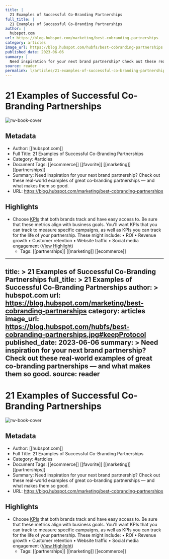 ```yaml
---
title: |
  21 Examples of Successful Co-Branding Partnerships
full_title: |
  21 Examples of Successful Co-Branding Partnerships
author: |
  hubspot.com
url: https://blog.hubspot.com/marketing/best-cobranding-partnerships
category: articles
image_url: https://blog.hubspot.com/hubfs/best-cobranding-partnerships.jpg#keepProtocol
published_date: 2023-06-06
summary: |
  Need inspiration for your next brand partnership? Check out these real-world examples of great co-branding partnerships — and what makes them so good.
source: reader
permalink: l/articles/21-examples-of-successful-co-branding-partnerships
---
```

# 21 Examples of Successful Co-Branding Partnerships

![rw-book-cover](https://blog.hubspot.com/hubfs/best-cobranding-partnerships.jpg#keepProtocol)

## Metadata
- Author: [[hubspot.com]]
- Full Title: 21 Examples of Successful Co-Branding Partnerships
- Category: #articles
- Document Tags: [[ecommerce]] [[favorite]] [[marketing]] [[partnerships]] 
- Summary: Need inspiration for your next brand partnership? Check out these real-world examples of great co-branding partnerships — and what makes them so good.
- URL: https://blog.hubspot.com/marketing/best-cobranding-partnerships

## Highlights
- Choose [KPIs](https://blog.hubspot.com/marketing/choosing-kpis?hubs_content=blog.hubspot.com/marketing/best-cobranding-partnerships&hubs_content-cta=KPIs) that both brands track and have easy access to. Be sure that these metrics align with business goals. You'll want KPIs that you can track to measure specific campaigns, as well as KPIs you can track for the life of your partnership. These might include:
  • ROI
  • Revenue growth
  • Customer retention
  • Website traffic
  • Social media engagement ([View Highlight](https://read.readwise.io/read/01h2qbd00qh6een2htbmvtqxem))
    - Tags: [[partnerships]] [[marketing]] [[ecommerce]] 


---
title: >
  21 Examples of Successful Co-Branding Partnerships
full_title: >
  21 Examples of Successful Co-Branding Partnerships
author: >
  hubspot.com
url: https://blog.hubspot.com/marketing/best-cobranding-partnerships
category: articles
image_url: https://blog.hubspot.com/hubfs/best-cobranding-partnerships.jpg#keepProtocol
published_date: 2023-06-06
summary: >
  Need inspiration for your next brand partnership? Check out these real-world examples of great co-branding partnerships — and what makes them so good.
source: reader
---
# 21 Examples of Successful Co-Branding Partnerships

![rw-book-cover](https://blog.hubspot.com/hubfs/best-cobranding-partnerships.jpg#keepProtocol)

## Metadata
- Author: [[hubspot.com]]
- Full Title: 21 Examples of Successful Co-Branding Partnerships
- Category: #articles
- Document Tags: [[ecommerce]] [[favorite]] [[marketing]] [[partnerships]] 
- Summary: Need inspiration for your next brand partnership? Check out these real-world examples of great co-branding partnerships — and what makes them so good.
- URL: https://blog.hubspot.com/marketing/best-cobranding-partnerships

## Highlights
- Choose [KPIs](https://blog.hubspot.com/marketing/choosing-kpis?hubs_content=blog.hubspot.com/marketing/best-cobranding-partnerships&hubs_content-cta=KPIs) that both brands track and have easy access to. Be sure that these metrics align with business goals. You'll want KPIs that you can track to measure specific campaigns, as well as KPIs you can track for the life of your partnership. These might include:
  • ROI
  • Revenue growth
  • Customer retention
  • Website traffic
  • Social media engagement ([View Highlight](https://read.readwise.io/read/01h2qbd00qh6een2htbmvtqxem))
    - Tags: [[partnerships]] [[marketing]] [[ecommerce]] 


